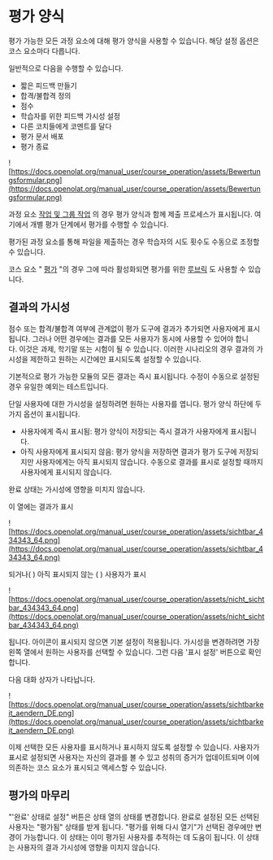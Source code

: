 # 평가 양식

평가 가능한 모든 과정 요소에 대해 평가 양식을 사용할 수 있습니다. 해당 설정 옵션은 코스 요소마다 다릅니다.

일반적으로 다음을 수행할 수 있습니다.

- 짧은 피드백 만들기
- 합격/불합격 정의
- 점수
- 학습자를 위한 피드백 가시성 설정
- 다른 코치들에게 코멘트를 달다
- 평가 문서 배포
- 평가 종료

![https://docs.openolat.org/manual_user/course_operation/assets/Bewertungsformular.png](https://docs.openolat.org/manual_user/course_operation/assets/Bewertungsformular.png)

과정 요소 [작업 및 그룹 작업](https://docs.openolat.org/manual_user/course_operation/Assessing_tasks_and_group_tasks/) 의 경우 평가 양식과 함께 제출 프로세스가 표시됩니다. 여기에서 개별 평가 단계에서 평가를 수행할 수 있습니다.

평가된 과정 요소를 통해 파일을 제출하는 경우 학습자의 시도 횟수도 수동으로 조정할 수 있습니다.

코스 요소 " [평가](https://docs.openolat.org/manual_user/e-assessment/Performance_assessment/) "의 경우 그에 따라 활성화되면 평가를 위한 [루브릭](https://docs.openolat.org/manual_user/forms/Rubric/) 도 사용할 수 있습니다.

## 결과의 가시성

점수 또는 합격/불합격 여부에 관계없이 평가 도구에 결과가 추가되면 사용자에게 표시됩니다. 그러나 어떤 경우에는 결과를 모든 사용자가 동시에 사용할 수 있어야 합니다. 이것은 과제, 학기말 또는 시험이 될 수 있습니다. 이러한 시나리오의 경우 결과의 가시성을 제한하고 원하는 시간에만 표시되도록 설정할 수 있습니다.

기본적으로 평가 가능한 모듈의 모든 결과는 즉시 표시됩니다. 수정이 수동으로 설정된 경우 유일한 예외는 테스트입니다.

단일 사용자에 대한 가시성을 설정하려면 원하는 사용자를 엽니다. 평가 양식 하단에 두 가지 옵션이 표시됩니다.

- 사용자에게 즉시 표시됨: 평가 양식이 저장되는 즉시 결과가 사용자에게 표시됩니다.
- 아직 사용자에게 표시되지 않음: 평가 양식을 저장하면 결과가 평가 도구에 저장되지만 사용자에게는 아직 표시되지 않습니다. 수동으로 결과를 표시로 설정할 때까지 사용자에게 표시되지 않습니다.

완료 상태는 가시성에 영향을 미치지 않습니다.

이 열에는 결과가 표시

![https://docs.openolat.org/manual_user/course_operation/assets/sichtbar_434343_64.png](https://docs.openolat.org/manual_user/course_operation/assets/sichtbar_434343_64.png)

되거나( ) 아직 표시되지 않는 ( ) 사용자가 표시

![https://docs.openolat.org/manual_user/course_operation/assets/nicht_sichtbar_434343_64.png](https://docs.openolat.org/manual_user/course_operation/assets/nicht_sichtbar_434343_64.png)

됩니다. 아이콘이 표시되지 않으면 기본 설정이 적용됩니다. 가시성을 변경하려면 가장 왼쪽 열에서 원하는 사용자를 선택할 수 있습니다. 그런 다음 '표시 설정' 버튼으로 확인합니다.

다음 대화 상자가 나타납니다.

![https://docs.openolat.org/manual_user/course_operation/assets/sichtbarkeit_aendern_DE.png](https://docs.openolat.org/manual_user/course_operation/assets/sichtbarkeit_aendern_DE.png)

이제 선택한 모든 사용자를 표시하거나 표시하지 않도록 설정할 수 있습니다. 사용자가 표시로 설정되면 사용자는 자신의 결과를 볼 수 있고 성취의 증거가 업데이트되며 이에 의존하는 코스 요소가 표시되고 액세스할 수 있습니다.

## 평가의 마무리

"'완료' 상태로 설정" 버튼은 상태 열의 상태를 변경합니다. 완료로 설정된 모든 선택된 사용자는 "평가됨" 상태를 받게 됩니다. "평가를 위해 다시 열기"가 선택된 경우에만 변경이 가능합니다. 이 상태는 이미 평가된 사용자를 추적하는 데 도움이 됩니다. 이 상태는 사용자의 결과 가시성에 영향을 미치지 않습니다.